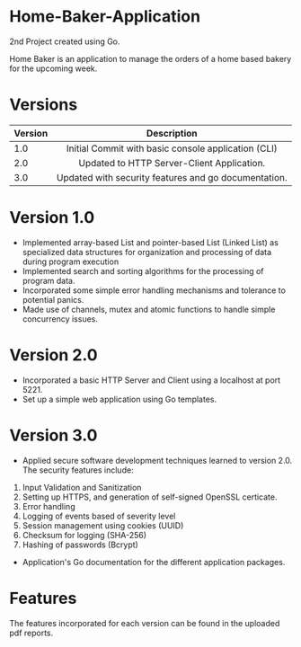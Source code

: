 # Home-Baker-Application
2nd Project created using Go.

Home Baker is an application to manage the orders of a home based bakery for the upcoming week.


# Versions

| Version    |                        Description                       |
| ---------- | :------------------------------------------------------: |
| 1.0        |    Initial Commit with basic console application (CLI)   |
| 2.0        |    Updated to HTTP Server-Client Application.            |
| 3.0        |    Updated with security features and go documentation.  |

# Version 1.0

- Implemented array-based List and pointer-based List (Linked List) as specialized data structures for organization and processing of data during program execution
- Implemented search and sorting algorithms for the processing of program data.
- Incorporated some simple error handling mechanisms and tolerance to potential panics.
- Made use of channels, mutex and atomic functions to handle simple concurrency issues.

# Version 2.0

- Incorporated a basic HTTP Server and Client using a localhost at port 5221.
- Set up a simple web application using Go templates.

# Version 3.0
- Applied secure software development techniques learned to version 2.0. The security features include:
1. Input Validation and Sanitization
2. Setting up HTTPS, and generation of self-signed OpenSSL certicate.
3. Error handling 
4. Logging of events based of severity level
5. Session management using cookies (UUID)
6. Checksum for logging (SHA-256)
7. Hashing of passwords (Bcrypt)

- Application's Go documentation for the different application packages.

# Features
The features incorporated for each version can be found in the uploaded pdf reports.
